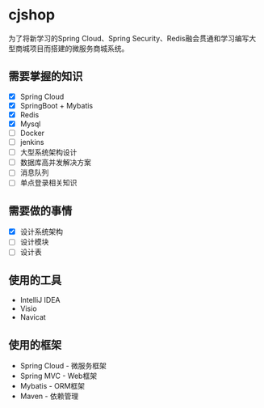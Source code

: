 # cjshop
为了将新学习的Spring Cloud、Spring Security、Redis融会贯通和学习编写大型商城项目而搭建的微服务商城系统。

## 需要掌握的知识
* [x] Spring Cloud
* [x] SpringBoot + Mybatis
* [x] Redis
* [x] Mysql
* [ ] Docker
* [ ] jenkins
* [ ] 大型系统架构设计
* [ ] 数据库高并发解决方案
* [ ] 消息队列
* [ ] 单点登录相关知识

## 需要做的事情
* [x] 设计系统架构
* [ ] 设计模块
* [ ] 设计表

## 使用的工具
* IntelliJ IDEA
* Visio
* Navicat

## 使用的框架
* Spring Cloud - 微服务框架
* Spring MVC - Web框架
* Mybatis - ORM框架
* Maven - 依赖管理

